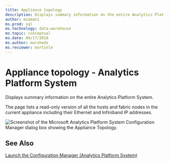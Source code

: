 ```yaml
---
title: Appliance topology
description: Displays summary information on the entire Analytics Platform System.  
author: mzaman1 
ms.prod: sql
ms.technology: data-warehouse
ms.topic: conceptual
ms.date: 04/17/2018
ms.author: murshedz
ms.reviewer: martinle
---
```


# Appliance topology - Analytics Platform System
Displays summary information on the entire Analytics Platform System.  
  
The page lists a read-only version of all the hosts and fabric nodes in the current appliance including their Ethernet and Infiniband IP addresses.  
  
![Screenshot of the Microsoft Analytics Platform System Configuration Manager dialog box showing the Appliance Topology.](./media/appliance-topology/SQL_Server_PDW_DWConfig_ApplTop.png "SQL_Server_PDW_DWConfig_ApplTop")  
  
## See Also  
[Launch the Configuration Manager &#40;Analytics Platform System&#41;](launch-the-configuration-manager.md)  
  
